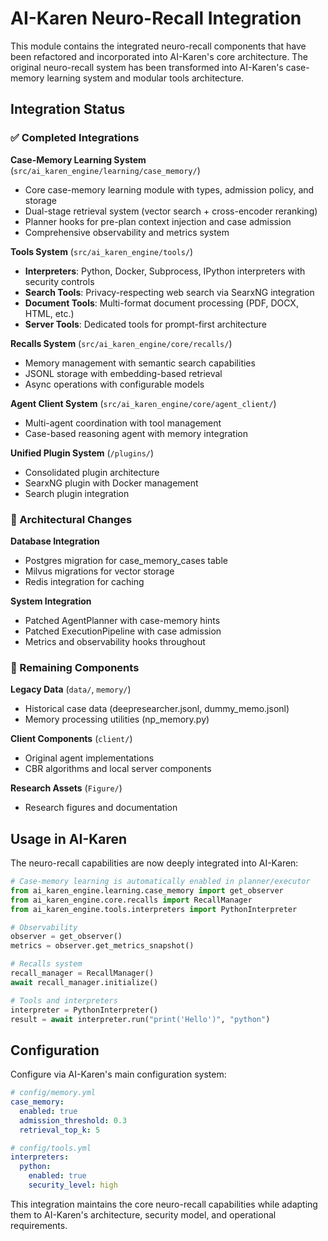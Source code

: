 # AI-Karen Neuro-Recall Integration

This module contains the integrated neuro-recall components that have been refactored and incorporated into AI-Karen's core architecture. The original neuro-recall system has been transformed into AI-Karen's case-memory learning system and modular tools architecture.

## Integration Status

### ✅ Completed Integrations

**Case-Memory Learning System** (`src/ai_karen_engine/learning/case_memory/`)
- Core case-memory learning module with types, admission policy, and storage
- Dual-stage retrieval system (vector search + cross-encoder reranking)
- Planner hooks for pre-plan context injection and case admission
- Comprehensive observability and metrics system

**Tools System** (`src/ai_karen_engine/tools/`)
- **Interpreters**: Python, Docker, Subprocess, IPython interpreters with security controls
- **Search Tools**: Privacy-respecting web search via SearxNG integration
- **Document Tools**: Multi-format document processing (PDF, DOCX, HTML, etc.)
- **Server Tools**: Dedicated tools for prompt-first architecture

**Recalls System** (`src/ai_karen_engine/core/recalls/`)
- Memory management with semantic search capabilities
- JSONL storage with embedding-based retrieval
- Async operations with configurable models

**Agent Client System** (`src/ai_karen_engine/core/agent_client/`)
- Multi-agent coordination with tool management
- Case-based reasoning agent with memory integration

**Unified Plugin System** (`/plugins/`)
- Consolidated plugin architecture
- SearxNG plugin with Docker management
- Search plugin integration

### 🔄 Architectural Changes

**Database Integration**
- Postgres migration for case_memory_cases table
- Milvus migrations for vector storage
- Redis integration for caching

**System Integration**
- Patched AgentPlanner with case-memory hints
- Patched ExecutionPipeline with case admission
- Metrics and observability hooks throughout

### 📁 Remaining Components

**Legacy Data** (`data/`, `memory/`)
- Historical case data (deepresearcher.jsonl, dummy_memo.jsonl)
- Memory processing utilities (np_memory.py)

**Client Components** (`client/`)
- Original agent implementations
- CBR algorithms and local server components

**Research Assets** (`Figure/`)
- Research figures and documentation

## Usage in AI-Karen

The neuro-recall capabilities are now deeply integrated into AI-Karen:

```python
# Case-memory learning is automatically enabled in planner/executor
from ai_karen_engine.learning.case_memory import get_observer
from ai_karen_engine.core.recalls import RecallManager
from ai_karen_engine.tools.interpreters import PythonInterpreter

# Observability
observer = get_observer()
metrics = observer.get_metrics_snapshot()

# Recalls system
recall_manager = RecallManager()
await recall_manager.initialize()

# Tools and interpreters
interpreter = PythonInterpreter()
result = await interpreter.run("print('Hello')", "python")
```

## Configuration

Configure via AI-Karen's main configuration system:

```yaml
# config/memory.yml
case_memory:
  enabled: true
  admission_threshold: 0.3
  retrieval_top_k: 5

# config/tools.yml
interpreters:
  python:
    enabled: true
    security_level: high
```

This integration maintains the core neuro-recall capabilities while adapting them to AI-Karen's architecture, security model, and operational requirements.
